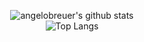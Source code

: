 <p align="center">
<img src="https://github-readme-stats.vercel.app/api?username=angelobreuer&amp;count_private=true&amp;bg_color=30,e96443,904e95&amp;title_color=fff&amp;text_color=fff&amp;show_icons=true" alt="angelobreuer&#39;s github stats">
  <br>
<img src="https://github-readme-stats.vercel.app/api/top-langs/?username=angelobreuer&amp;layout=compact&amp;count_private=true&amp;bg_color=30,e96443,904e95&amp;title_color=fff&amp;text_color=fff&amp;show_icons=true" alt="Top Langs">
</p>
